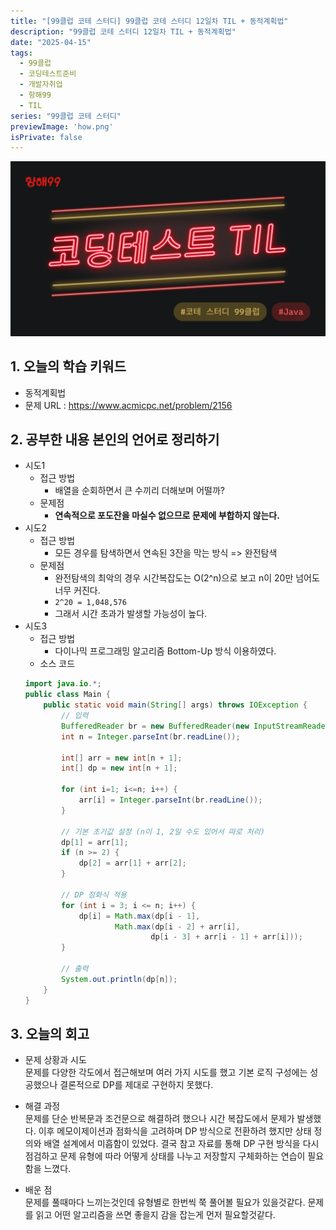 ```yaml
---
title: "[99클럽 코테 스터디] 99클럽 코테 스터디 12일차 TIL + 동적계획법"
description: "99클럽 코테 스터디 12일차 TIL + 동적계획법"
date: "2025-04-15"
tags:
  - 99클럽
  - 코딩테스트준비
  - 개발자취업
  - 항해99
  - TIL
series: "99클럽 코테 스터디"
previewImage: 'how.png'
isPrivate: false
---
```


![99클럽 코테 스터디](/images/99_java.png)

## 1. 오늘의 학습 키워드
+ 동적계획법
+ 문제 URL : https://www.acmicpc.net/problem/2156

## 2. 공부한 내용 본인의 언어로 정리하기
+ 시도1
    + 접근 방법 
        + 배열을 순회하면서 큰 수끼리 더해보며 어떨까?
    + 문제점
        + **연속적으로 포도잔을 마실수 없으므로 문제에 부합하지 않는다.**
+ 시도2
    + 접근 방법
        + 모든 경우를 탐색하면서 연속된 3잔을 막는 방식 => 완전탐색
    + 문제점
        + 완전탐색의 최악의 경우 시간복잡도는 O(2^n)으로 보고 n이 20만 넘어도 너무 커진다.
        + `2^20 = 1,048,576`
        + 그래서 시간 초과가 발생할 가능성이 높다.
+ 시도3
    + 접근 방법
        + 다이나믹 프로그래밍 알고리즘 Bottom-Up 방식 이용하였다.
    + 소스 코드
    ```java
    import java.io.*;
    public class Main {
        public static void main(String[] args) throws IOException {
            // 입력
            BufferedReader br = new BufferedReader(new InputStreamReader(System.in));
            int n = Integer.parseInt(br.readLine());

            int[] arr = new int[n + 1];
            int[] dp = new int[n + 1];

            for (int i=1; i<=n; i++) {
                arr[i] = Integer.parseInt(br.readLine());
            }

            // 기본 초기값 설정 (n이 1, 2일 수도 있어서 따로 처리)
            dp[1] = arr[1];
            if (n >= 2) {
                dp[2] = arr[1] + arr[2];
            }

            // DP 점화식 적용
            for (int i = 3; i <= n; i++) {
                dp[i] = Math.max(dp[i - 1], 
                        Math.max(dp[i - 2] + arr[i], 
                                dp[i - 3] + arr[i - 1] + arr[i]));
            }

            // 출력
            System.out.println(dp[n]);
        }
    }
    ```
## 3. 오늘의 회고
+ 문제 상황과 시도   
문제를 다양한 각도에서 접근해보며 여러 가지 시도를 했고 기본 로직 구성에는 성공했으나 결론적으로 DP를 제대로 구현하지 못했다.

+ 해결 과정   
문제를 단순 반복문과 조건문으로 해결하려 했으나 시간 복잡도에서 문제가 발생했다. 이후 메모이제이션과 점화식을 고려하며 DP 방식으로 전환하려 했지만 상태 정의와 배열 설계에서 미흡함이 있었다.
결국 참고 자료를 통해 DP 구현 방식을 다시 점검하고 문제 유형에 따라 어떻게 상태를 나누고 저장할지 구체화하는 연습이 필요함을 느꼈다.

+ 배운 점   
문제를 풀때마다 느끼는것인데 유형별로 한번씩 쭉 풀어볼 필요가 있을것같다. 문제를 읽고 어떤 알고리즘을 쓰면 좋을지 감을 잡는게 먼저 필요할것같다.